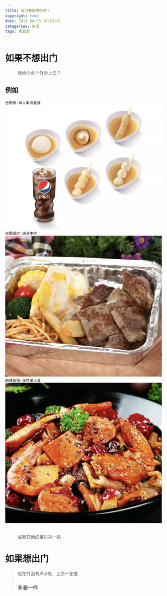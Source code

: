 ```yaml
---
title: 宝贝晚饭想吃啥？
copyright: true
date: 2019-04-03 17:22:01
categories: 生活
tags: 秀恩爱
---
```

# 如果不想出门
> 我给你点个外卖上去？
<!--more-->
## 例如
`吉野家-单人串点套餐`
![吉野家-单人串点套餐](dinner/WechatIMG6.jpeg)
`宾果餐厅-澳洲牛排`
![宾果餐厅-澳洲牛排](dinner/WechatIMG5.jpeg)
`麻辣香锅-任性单人餐`
![麻辣香锅-任性单人餐](dinner/WechatIMG4.jpeg)
...
>或者其他的宝贝挑一挑
# 如果想出门
> 现在外面有点`冷`啦，上衣一定要<h3>多套一件</h3>